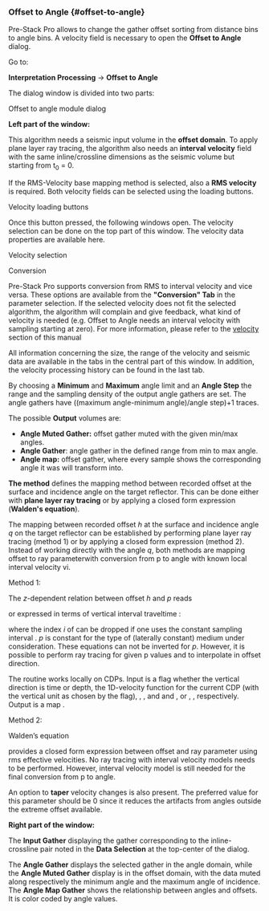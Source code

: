 ### Offset to Angle {#offset-to-angle}

Pre-Stack Pro allows to change the gather offset sorting from distance bins to angle bins. A velocity field is necessary to open the **Offset to Angle** dialog.

Go to:

**Interpretation Processing** → **Offset to Angle**

The dialog window is divided into two parts:

Offset to angle module dialog

**Left part of the window:**

This algorithm needs a seismic input volume in the **offset domain**. To apply plane layer ray tracing, the algorithm also needs an **interval velocity** field with the same inline/crossline dimensions as the seismic volume but starting from t<sub>0</sub> = 0\.

If the RMS-Velocity base mapping method is selected, also a **RMS velocity** is required. Both velocity fields can be selected using the loading buttons.

Velocity loading buttons

Once this button pressed, the following windows open. The velocity selection can be done on the top part of this window. The velocity data properties are available here.

Velocity selection

Conversion

Pre-Stack Pro supports conversion from RMS to interval velocity and vice versa. These options are available from the **&quot;Conversion&quot; Tab** in the parameter selection. If the selected velocity does not fit the selected algorithm, the algorithm will complain and give feedback, what kind of velocity is needed (e.g. Offset to Angle needs an interval velocity with sampling starting at zero). For more information, please refer to the [velocity](..\..\select_data\select_velocity.md) section of this manual

All information concerning the size, the range of the velocity and seismic data are available in the tabs in the central part of this window. In addition, the velocity processing history can be found in the last tab.

By choosing a **Minimum** and **Maximum** angle limit and an **Angle Step** the range and the sampling density of the output angle gathers are set. The angle gathers have ((maximum angle-minimum angle)/angle step)+1 traces.

The possible **Output** volumes are:

*   **Angle Muted Gather:** offset gather muted with the given min/max angles.
*   **Angle Gather**: angle gather in the defined range from min to max angle.
*   **Angle map:** offset gather, where every sample shows the corresponding angle it was will transform into.

**The method** defines the mapping method between recorded offset at the surface and incidence angle on the target reflector. This can be done either with **plane layer ray tracing** or by applying a closed form expression (**Walden&#039;s equation**).

The mapping between recorded offset _h_ at the surface and incidence angle _q_ on the target reflector can be established by performing plane layer ray tracing (method 1) or by applying a closed form expression (method 2). Instead of working directly with the angle _q_, both methods are mapping offset to ray parameterwith conversion from p to angle with known local interval velocity vi.

Method 1:

The _z_-dependent relation between offset _h_ and _p_ reads

or expressed in terms of vertical interval traveltime :

where the index _i_ of can be dropped if one uses the constant sampling interval . _p_ is constant for the type of (laterally constant) medium under consideration. These equations can not be inverted for _p_. However, it is possible to perform ray tracing for given p values and to interpolate in offset direction.

The routine works locally on CDPs. Input is a flag whether the vertical direction is time or depth, the 1D-velocity function for the current CDP (with the vertical unit as chosen by the flag), , , and and , or , , respectively. Output is a map .

Method 2:

Walden’s equation

provides a closed form expression between offset and ray parameter using rms effective velocities. No ray tracing with interval velocity models needs to be performed. However, interval velocity model is still needed for the final conversion from p to angle.

An option to **taper** velocity changes is also present. The preferred value for this parameter should be 0 since it reduces the artifacts from angles outside the extreme offset available.

**Right part of the window:**

The **Input Gather** displaying the gather corresponding to the inline- crossline pair noted in the **Data Selection** at the top-center of the dialog.

The **Angle Gather** displays the selected gather in the angle domain, while the **Angle Muted Gather** display is in the offset domain, with the data muted along respectively the minimum angle and the maximum angle of incidence. The **Angle Map Gather** shows the relationship between angles and offsets. It is color coded by angle values.